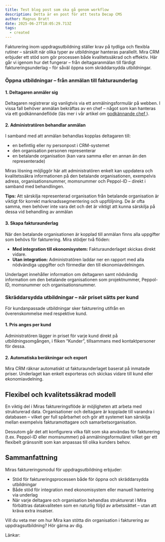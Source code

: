 ```yaml
---
title: Test blog post som ska gå genom workflow
description: Detta är en post för att testa Decap CMS
author: Magnus Bratt
date: 2025-06-27T18:05:29.713Z
tags:
  - created
---
```

Fakturering inom uppdragsutbildning ställer krav på tydliga och flexibla rutiner – särskilt när olika typer av utbildningar hanteras parallellt. Mira CRM erbjuder ett stöd som gör processen både kvalitetssäkrad och effektiv. Här går vi igenom hur det fungerar – från deltagaranmälan till färdigt faktureringsunderlag – för såväl öppna som skräddarsydda utbildningar.

### Öppna utbildningar – från anmälan till fakturaunderlag

#### 1. Deltagaren anmäler sig

Deltagaren registrerar sig vanligtvis via ett anmälningsformulär på webben. I vissa fall behöver anmälan bekräftas av en chef – något som kan hanteras via ett godkännandeflöde (läs mer i vår artikel om [godkännande chef ](https://www.mira.se/2022/08/25/how-to-hantera-godkannande-chef-for-en-deltagare-i-uppdragsutbildning/)).

#### 2. Administratören behandlar anmälan

I samband med att anmälan behandlas kopplas deltagaren till:

* en befintlig eller ny personpost i CRM-systemet
* den organisation personen representerar
* en betalande organisation (kan vara samma eller en annan än den representerade)

Miras lösning möjliggör här att administratören enkelt kan uppdatera och kvalitetssäkra informationen på den betalande organisationen, exempelvis adress, organisationsnummer, momsnummer och Peppol-ID – direkt i samband med behandlingen.

**Tips:** Att särskilja representerad organisation från betalande organisation är viktigt för korrekt marknadssegmentering och uppföljning. De är ofta samma, men behöver inte vara det och det är viktigt att kunna särskilja på dessa vid behandling av anmälan

#### 3. Skapa fakturaunderlag

När den betalande organisationen är kopplad till anmälan finns alla uppgifter som behövs för fakturering. Mira stödjer två flöden:

* **Med integration till ekonomisystem:** Fakturaunderlaget skickas direkt vidare.
* **Utan integration:** Administratören laddar ner en rapport med alla nödvändiga uppgifter och förmedlar den till ekonomiavdelningen.

Underlaget innehåller information om deltagaren samt nödvändig information om den betalande organisationen som projektnummer, Peppol-ID, momsnummer och organisationsnummer.

### Skräddarsydda utbildningar – när priset sätts per kund

För kundanpassade utbildningar sker fakturering utifrån en överenskommelse med respektive kund.

#### 1. Pris anges per kund

Administratören lägger in priset för varje kund direkt på utbildningsomgången, i fliken “Kunder”, tillsammans med kontaktpersoner för dessa.

#### 2. Automatiska beräkningar och export

Mira CRM räknar automatiskt ut fakturaunderlaget baserat på inmatade priser. Underlaget kan enkelt exporteras och skickas vidare till kund eller ekonomiavdelning.

## Flexibel och kvalitetssäkrad modell

En viktig del i Miras faktureringsflöde är möjligheten att arbeta med strukturerad data. Organisationer och deltagare är kopplade till varandra i databasen – vilket ger full spårbarhet och gör att systemet kan särskilja mellan exempelvis fakturamottagare och samarbetsorganisation.

Dessutom går det att konfigurera vilka fält som ska användas för fakturering (t.ex. Peppol-ID eller momsnummer) på anmälningsformuläret vilket ger ett flexibelt gränssnitt som kan anpassas till olika kunders behov.

## Sammanfattning

Miras faktureringsmodul för uppdragsutbildning erbjuder:

* Stöd för faktureringsprocessen både för öppna och skräddarsydda utbildningar
* Både stöd för integration med ekonomisystem eller manuell hantering via underlag
* När varje deltagare och organisation behandlas strukturerat i Mira förbättras datakvaliteten som en naturlig följd av arbetssättet – utan att kräva extra insatser.

Vill du veta mer om hur Mira kan stötta din organisation i fakturering av uppdragsutbildning? Hör gärna av dig.

Länkar: